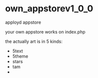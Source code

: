 # own_appstorev1_0_0
apployd appstore

your own appstore works on index.php

the actually art is in 5 kinds:
- 5text
- 5theme
- stars
- tam
- 
